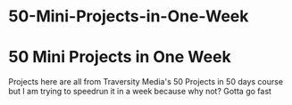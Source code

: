 # 50-Mini-Projects-in-One-Week

50 Mini Projects in One Week
============================
Projects here are all from Traversity Media's 50 Projects in 50 days course but I am trying to speedrun it in a week because why not?
Gotta go fast

